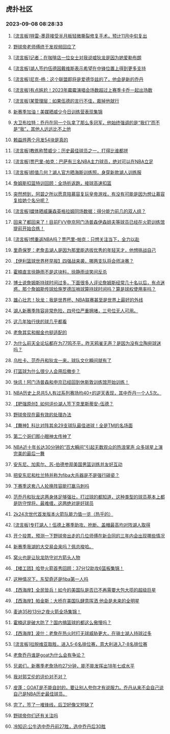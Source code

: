 ## 虎扑社区 
### 2023-09-08 08:28:33

1. [[流言板]特雷-墨菲接受半月板轻微撕裂修复手术，预计11月中旬复出](https://bbs.hupu.com/62029416.html)

2. [野球帝老师傅终于发视频回应了](https://bbs.hupu.com/62029045.html)

3. [[流言板]记者：在咖啡店一位女士对我说嘘狄龙是因为她爱勒布朗](https://bbs.hupu.com/62029365.html)

4. [[流言板]湖人签约伍德因戴维斯表示希望在中锋位置上得到更多支持](https://bbs.hupu.com/62027251.html)

5. [[流言板]尼克-杨：这个联盟即将是爱德华兹的了，他会是新的乔丹](https://bbs.hupu.com/62029457.html)

6. [[流言板]有点尴尬！2023年霉霉演唱会场数超过上赛季卡乔一起出场数](https://bbs.hupu.com/62026248.html)

7. [[流言板]某管理层：如果伍德的言行不佳，裁掉他就行](https://bbs.hupu.com/62027320.html)

8. [新赛季加油！美媒晒威少今日训练营表现集锦](https://bbs.hupu.com/62029446.html)

9. [大卫布拉特：乔丹在同一个队拿了那么多冠军，他始终强调的是“我们”而不是“我”，其他人远远比不上他](https://bbs.hupu.com/62029360.html)

10. [赖益烨两个月发54块是真的](https://bbs.hupu.com/62028978.html)

11. [[流言板]教练称赞威少：历史最佳球员之一，打得比谁都拼](https://bbs.hupu.com/62029436.html)

12. [[流言板]贾巴里-帕克：巴萨有三名NBA主力球员，绝对可以在NBA立足](https://bbs.hupu.com/62029375.html)

13. [[流言板]颜值几何？湖人官方晒海斯训练照，身穿新款湖人训练服](https://bbs.hupu.com/62029594.html)

14. [詹姆斯扣篮特训回顾：全场折返跑，接球高速扣篮](https://bbs.hupu.com/62024998.html)

15. [突然想到，阿碧之所以愿意陪慕容复玩皇帝游戏，有没有可能是因为想让慕容复给她个名分呢？](https://bbs.hupu.com/62024559.html)

16. [[流言板]媒体晒威廉森英格拉姆同场数据：得分能力前几的双人组？](https://bbs.hupu.com/62029555.html)

17. [回来了都回来了！目前FVV申京阿门汤普森伊森姐夫等球员已经在火箭训练馆提前开始合练！](https://bbs.hupu.com/62029481.html)

18. [[流言板]想重返NBA吗？贾巴里-帕克：只想关注当下，全力以赴](https://bbs.hupu.com/62029397.html)

19. [里奇保罗：老詹去湖人是因为那里能选拔优秀的年轻天才，他想挑战自己](https://bbs.hupu.com/62029556.html)

20. [【伊利篮球世界杯早报】四强战来袭，哪两支队将会师决赛？](https://bbs.hupu.com/62027688.html)

21. [霍楠直言徐静雨不是这块料，徐静雨谈笑间反杀](https://bbs.hupu.com/62023918.html)

22. [博士说詹姆斯持球时间过多，下面很多人评论詹姆斯经常几十名以后，有点迷惑，那个詹姆斯传球给施罗德压哨球算持球时间吗？算是球权使用率吗？](https://bbs.hupu.com/62029490.html)

23. [雄心壮志！狄龙：我是世界杯、NBA联赛甚至是世界上最好的外线](https://bbs.hupu.com/62029377.html)

24. [湖人新赛季阵容非常危险，四号位严重拥堵，三号位无人可用。](https://bbs.hupu.com/62029475.html)

25. [这几年独行侠的球几乎都看](https://bbs.hupu.com/62029218.html)

26. [老詹其实和掘金也挺适配的](https://bbs.hupu.com/62029358.html)

27. [为什么前天全论坛都在为77鸣不平，昨天鸦雀无声？是因为没有立陶宛球迷吗？](https://bbs.hupu.com/62029603.html)

28. [乌杜卡、范乔丹和狄龙一来，球队文化瞬间就有了](https://bbs.hupu.com/62029322.html)

29. [打篮球为什么很少人会用后撤步？](https://bbs.hupu.com/62029303.html)

30. [快讯！阿门汤普森和申京已经回到休斯敦训练馆开始训练！](https://bbs.hupu.com/62029385.html)

31. [NBA历史上总共5人有过系列赛场均40+的逆天表现，其中乔丹一个人5次。](https://bbs.hupu.com/62029267.html)

32. [【肥强原创】如何评价湖人签下克里斯蒂安-伍德？](https://bbs.hupu.com/62024382.html)

33. [野球帝现在最有效的处理办法](https://bbs.hupu.com/62026196.html)

34. [【舞神】科比对阵其余29支球队最佳进球！全是TM的名场面](https://bbs.hupu.com/62024533.html)

35. [第二个哥们那小眼神太传神了](https://bbs.hupu.com/62021975.html)

36. [NBA近十年长达30分钟的“百大瞬间”引起无数观众的热浪掌声 众多球星上演完美的最后一舞](https://bbs.hupu.com/62027848.html)

37. [安东尼、加索尔、苏-伯德参观美国男篮训练并友好互动](https://bbs.hupu.com/62025942.html)

38. [把安东尼和杜兰特并称为fiba大杀器是不是强行碰瓷？](https://bbs.hupu.com/62029158.html)

39. [下赛季这套八人轮换阵容能打赢马刺吗](https://bbs.hupu.com/62029154.html)

40. [范乔丹和狄龙这两身体足够强壮，打过球的都知道，这种类型的球员基本上都是防守悍将，最难缠，这两绝对是好球员](https://bbs.hupu.com/62026813.html)

41. [2k24次世代首发版本火箭队能力值一览（热乎的）](https://bbs.hupu.com/62027666.html)

42. [[流言板]专打湖人！伍德上赛季助攻、抢断、盖帽最高均对阵湖人取得](https://bbs.hupu.com/62021410.html)

43. [开个投票，预测一下野球帝出走的几位师傅在新合同的三年内会出现哪些情况](https://bbs.hupu.com/62028439.html)

44. [新赛季我湖的大交易会来吗？佩总梭哈。](https://bbs.hupu.com/62029036.html)

45. [窝火也是让狄龙防守对方箭头人物](https://bbs.hupu.com/62027661.html)

46. [【楼工团】哈登火箭首秀回顾：37分12助攻6篮板集锦！](https://bbs.hupu.com/62028634.html)

47. [这种情况下，东契奇还是fiba第一人吗](https://bbs.hupu.com/62027498.html)

48. [【西海岸】全民皆兵！如今的美国队是否已不再需要大包大揽的超级巨星](https://bbs.hupu.com/62023629.html)

49. [【西海岸】帕金斯：大桥在美国队肆意挥洒 他会是未来的全明星](https://bbs.hupu.com/62024277.html)

50. [麦迪35秒13分之夜火箭全场集锦！](https://bbs.hupu.com/62007537.html)

51. [霍楠这是破大防了？国内搞篮球的都这么傲慢吗？](https://bbs.hupu.com/62028217.html)

52. [【西海岸】波什：老詹在热火时打无球威胁更大，在骑士湖人持球过多](https://bbs.hupu.com/62022921.html)

53. [[流言板]拉脱维亚取胜，进入5-6名排位赛，意大利进入7-8名排位赛](https://bbs.hupu.com/62024882.html)

54. [老詹乔丹谁是goat为什么会有争论？](https://bbs.hupu.com/62028400.html)

55. [兄弟们，新赛季老詹场均27分钟，能不能发挥出18年七成水平](https://bbs.hupu.com/62028707.html)

56. [我对郭艾伦的评价对不对？](https://bbs.hupu.com/62028555.html)

57. [皮蓬：GOAT是不能自封的，要让别人夸你才有说服力。乔丹从来不会自己说自己是NBA历史最佳球员。](https://bbs.hupu.com/62022963.html)

58. [完了，签了一堆锋线，后卫好像又短缺了](https://bbs.hupu.com/62027217.html)

59. [野球帝你们还有关注吗](https://bbs.hupu.com/62028591.html)

60. [冷知识:公牛选中乔丹前27胜，选中乔丹后30胜](https://bbs.hupu.com/62025098.html)

